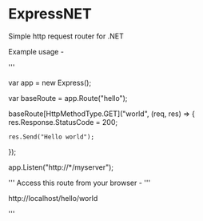 ExpressNET
==========

Simple http request router for .NET

Example usage -

'''

var app = new Express();

var baseRoute = app.Route("hello");

baseRoute[HttpMethodType.GET]("world", (req, res) =>
{
    res.Response.StatusCode = 200;
    
    res.Send("Hello world");
});

app.Listen("http://*/myserver");

'''
Access this route from your browser -
'''

http://localhost/hello/world

'''
